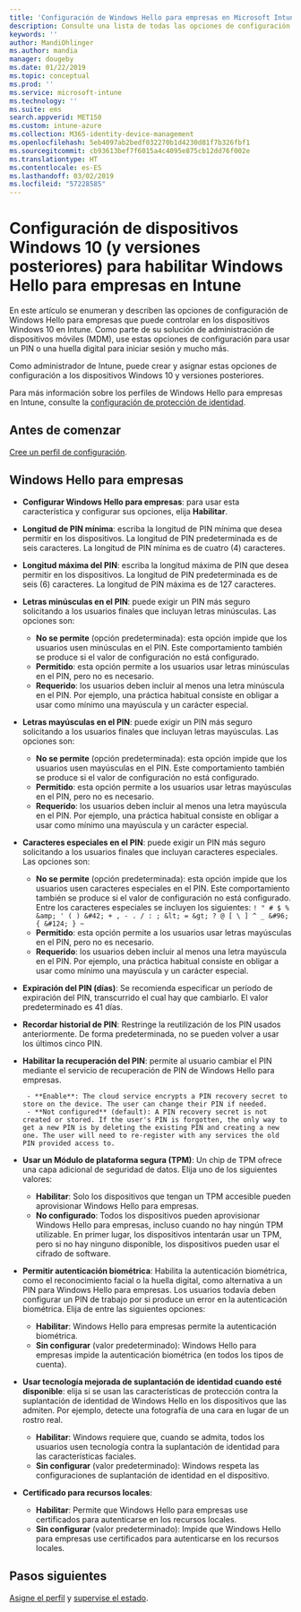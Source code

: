```yaml
---
title: 'Configuración de Windows Hello para empresas en Microsoft Intune: Azure | Microsoft Docs'
description: Consulte una lista de todas las opciones de configuración de PIN, biometría y protección contra suplantación de identidad en un perfil de protección de identidad para usar y configurar Windows Hello para empresas en dispositivos Windows 10 en Microsoft Intune.
keywords: ''
author: MandiOhlinger
ms.author: mandia
manager: dougeby
ms.date: 01/22/2019
ms.topic: conceptual
ms.prod: ''
ms.service: microsoft-intune
ms.technology: ''
ms.suite: ems
search.appverid: MET150
ms.custom: intune-azure
ms.collection: M365-identity-device-management
ms.openlocfilehash: 5eb4097ab2bedf032270b1d4230d81f7b326fbf1
ms.sourcegitcommit: cb93613bef7f6015a4c4095e875cb12dd76f002e
ms.translationtype: HT
ms.contentlocale: es-ES
ms.lasthandoff: 03/02/2019
ms.locfileid: "57228585"
---
```

# <a name="windows-10-and-newer-device-settings-to-enable-windows-hello-for-business-in-intune"></a>Configuración de dispositivos Windows 10 (y versiones posteriores) para habilitar Windows Hello para empresas en Intune

En este artículo se enumeran y describen las opciones de configuración de Windows Hello para empresas que puede controlar en los dispositivos Windows 10 en Intune. Como parte de su solución de administración de dispositivos móviles (MDM), use estas opciones de configuración para usar un PIN o una huella digital para iniciar sesión y mucho más.

Como administrador de Intune, puede crear y asignar estas opciones de configuración a los dispositivos Windows 10 y versiones posteriores.

Para más información sobre los perfiles de Windows Hello para empresas en Intune, consulte la [configuración de protección de identidad](identity-protection-configure.md).

## <a name="before-you-begin"></a>Antes de comenzar

[Cree un perfil de configuración](identity-protection-configure.md#create-the-device-profile).

## <a name="windows-hello-for-business"></a>Windows Hello para empresas

- **Configurar Windows Hello para empresas**: para usar esta característica y configurar sus opciones, elija **Habilitar**.
- **Longitud de PIN mínima**: escriba la longitud de PIN mínima que desea permitir en los dispositivos. La longitud de PIN predeterminada es de seis caracteres. La longitud de PIN mínima es de cuatro (4) caracteres.
- **Longitud máxima del PIN**: escriba la longitud máxima de PIN que desea permitir en los dispositivos. La longitud de PIN predeterminada es de seis (6) caracteres. La longitud de PIN máxima es de 127 caracteres.  
- **Letras minúsculas en el PIN**: puede exigir un PIN más seguro solicitando a los usuarios finales que incluyan letras minúsculas. Las opciones son:

  - **No se permite** (opción predeterminada): esta opción impide que los usuarios usen minúsculas en el PIN. Este comportamiento también se produce si el valor de configuración no está configurado.
  - **Permitido**: esta opción permite a los usuarios usar letras minúsculas en el PIN, pero no es necesario.
  - **Requerido**: los usuarios deben incluir al menos una letra minúscula en el PIN. Por ejemplo, una práctica habitual consiste en obligar a usar como mínimo una mayúscula y un carácter especial.

- **Letras mayúsculas en el PIN**: puede exigir un PIN más seguro solicitando a los usuarios finales que incluyan letras mayúsculas. Las opciones son:

  - **No se permite** (opción predeterminada): esta opción impide que los usuarios usen mayúsculas en el PIN. Este comportamiento también se produce si el valor de configuración no está configurado.
  - **Permitido**: esta opción permite a los usuarios usar letras mayúsculas en el PIN, pero no es necesario.
  - **Requerido**: los usuarios deben incluir al menos una letra mayúscula en el PIN. Por ejemplo, una práctica habitual consiste en obligar a usar como mínimo una mayúscula y un carácter especial.

- **Caracteres especiales en el PIN**: puede exigir un PIN más seguro solicitando a los usuarios finales que incluyan caracteres especiales. Las opciones son:

  - **No se permite** (opción predeterminada): esta opción impide que los usuarios usen caracteres especiales en el PIN. Este comportamiento también se produce si el valor de configuración no está configurado.
    Entre los caracteres especiales se incluyen los siguientes: `! " # $ % &amp; ' ( ) &#42; + , - . / : ; &lt; = &gt; ? @ [ \ ] ^ _ &#96; { &#124; } ~`
  - **Permitido**: esta opción permite a los usuarios usar letras mayúsculas en el PIN, pero no es necesario.
  - **Requerido**: los usuarios deben incluir al menos una letra mayúscula en el PIN. Por ejemplo, una práctica habitual consiste en obligar a usar como mínimo una mayúscula y un carácter especial.

- **Expiración del PIN (días)**: Se recomienda especificar un período de expiración del PIN, transcurrido el cual hay que cambiarlo. El valor predeterminado es 41 días.

- **Recordar historial de PIN**: Restringe la reutilización de los PIN usados anteriormente. De forma predeterminada, no se pueden volver a usar los últimos cinco PIN.  
- **Habilitar la recuperación del PIN**: permite al usuario cambiar el PIN mediante el servicio de recuperación de PIN de Windows Hello para empresas.

       - **Enable**: The cloud service encrypts a PIN recovery secret to store on the device. The user can change their PIN if needed.  
       - **Not configured** (default): A PIN recovery secret is not created or stored. If the user's PIN is forgotten, the only way to get a new PIN is by deleting the existing PIN and creating a new one. The user will need to re-register with any services the old PIN provided access to.  

- **Usar un Módulo de plataforma segura (TPM)**: Un chip de TPM ofrece una capa adicional de seguridad de datos. Elija uno de los siguientes valores:  
  - **Habilitar**: Solo los dispositivos que tengan un TPM accesible pueden aprovisionar Windows Hello para empresas.
  - **No configurado**: Todos los dispositivos pueden aprovisionar Windows Hello para empresas, incluso cuando no hay ningún TPM utilizable. En primer lugar, los dispositivos intentarán usar un TPM, pero si no hay ninguno disponible, los dispositivos pueden usar el cifrado de software.  

- **Permitir autenticación biométrica**: Habilita la autenticación biométrica, como el reconocimiento facial o la huella digital, como alternativa a un PIN para Windows Hello para empresas. Los usuarios todavía deben configurar un PIN de trabajo por si produce un error en la autenticación biométrica. Elija de entre las siguientes opciones:

  - **Habilitar**: Windows Hello para empresas permite la autenticación biométrica.
  - **Sin configurar** (valor predeterminado): Windows Hello para empresas impide la autenticación biométrica (en todos los tipos de cuenta).

- **Usar tecnología mejorada de suplantación de identidad cuando esté disponible**: elija si se usan las características de protección contra la suplantación de identidad de Windows Hello en los dispositivos que las admiten. Por ejemplo, detecte una fotografía de una cara en lugar de un rostro real.

  - **Habilitar**: Windows requiere que, cuando se admita, todos los usuarios usen tecnología contra la suplantación de identidad para las características faciales.  
  - **Sin configurar** (valor predeterminado): Windows respeta las configuraciones de suplantación de identidad en el dispositivo.

- **Certificado para recursos locales**: 

  - **Habilitar**: Permite que Windows Hello para empresas use certificados para autenticarse en los recursos locales.
  - **Sin configurar** (valor predeterminado): Impide que Windows Hello para empresas use certificados para autenticarse en los recursos locales.  

## <a name="next-steps"></a>Pasos siguientes

[Asigne el perfil](device-profile-assign.md) y [supervise el estado](device-profile-monitor.md).
